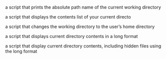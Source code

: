 a script that prints the absolute path name of the current working directory

a script that displays the contents list of your current directo

a script that changes the working directory to the user’s home directory

a script that displays current directory contents in a long format

a script that display current directory contents, including hidden files using the long format
